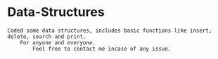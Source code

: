 # Data-Structures
    Coded some data structures, includes basic functions like insert, delete, search and print.
        For anyone and everyone.
            Feel free to contact me incase of any issue.
